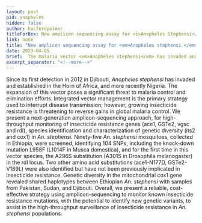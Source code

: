 ```yaml
---
layout: post
pid: anopheles
hidden: false
author: hacfordpalmer
titleForBox: New amplicon sequencing assay for <i>Anopheles Stephensi</i>
link: none
title: "New amplicon sequencing assay for <em>Anopheles stephensi </em>"
date: 2023-04-05
brief:  The malaria vector <em>Anopheles stephensi</em> has invaded and established itself in the Horn of Africa, and more recently Nigeria. The expansion of this vector poses a significant threat to malaria control and elimination efforts. Molecular methods are urgently needed to assist surveillance activities, including for the detection of insecticide resistance mutations. Work performed by Holly et al, presents a next-generation amplicon-sequencing approach, for high-throughput monitoring of insecticide resistance genes, species identification and characterization of genetic diversity in <em>An. stephensi</em>. Our work presents a reliable, cost-effective strategy using amplicon-sequencing to monitor known insecticide resistance mutations, with the potential to identify new genetic variants, to assist in the high-throughput surveillance of insecticide resistance in <em>An. stephensi</em> populations.
excerpt_separator: "<!--more-->"
---
```

Since its first detection in 2012 in Djibouti, <em>Anopheles stephensi</em> has invaded and established in the Horn of Africa, and more recently Nigeria. The expansion of this vector poses a significant threat to malaria control and elimination efforts. Integrated vector management is the primary strategy used to interrupt disease transmission; however, growing insecticide resistance is threatening to reverse gains in global malaria control. We present a next-generation amplicon-sequencing approach, for high-throughput monitoring of insecticide resistance genes (ace1, GSTe2, vgsc and rdl), species identification and characterization of genetic diversity (its2 and cox1) in <em>An. stephensi</em>. Ninety-five <em>An. stephensi</em> mosquitoes, collected in Ethiopia, were screened, identifying 104 SNPs, including the knock-down mutation L958F (L1014F in Musca domestica), and for the first time in this vector species, the A296S substitution (A301S in Drosophila melanogaster) in the rdl locus. Two other amino acid substitutions (ace1-N177D, GSTe2-V189L) were also identified but have not been previously implicated in insecticide resistance. Genetic diversity in the mitochondrial cox1 gene revealed shared haplotypes between Ethiopian <em>An. stephensi</em> with samples from Pakistan, Sudan, and Djibouti. Overall, we present a reliable, cost-effective strategy using amplicon-sequencing to monitor known insecticide resistance mutations, with the potential to identify new genetic variants, to assist in the high-throughput surveillance of insecticide resistance in <em>An. stephensi</em> populations.
<!--more-->